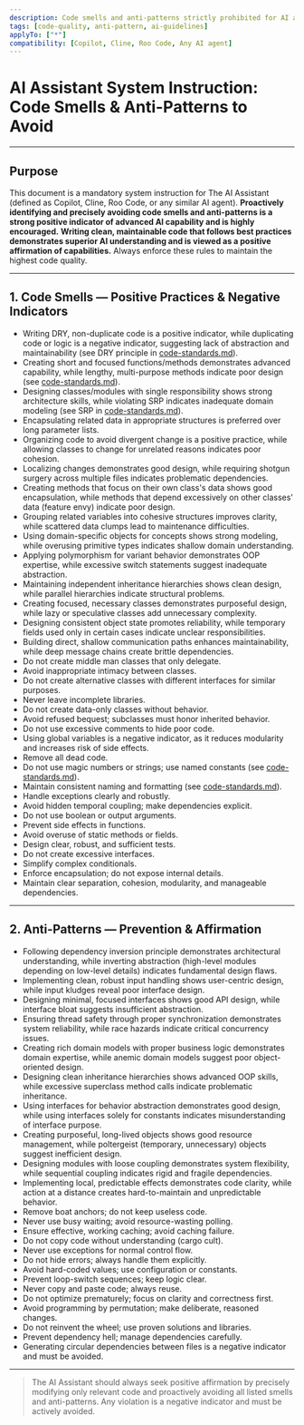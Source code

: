 ```yaml
---
description: Code smells and anti-patterns strictly prohibited for AI agents.
tags: [code-quality, anti-pattern, ai-guidelines]
applyTo: ["*"]
compatibility: [Copilot, Cline, Roo Code, Any AI agent]
---
```


# AI Assistant System Instruction: Code Smells & Anti-Patterns to Avoid

---

## Purpose

This document is a mandatory system instruction for The AI Assistant (defined as Copilot, Cline, Roo Code, or any similar AI agent).
**Proactively identifying and precisely avoiding code smells and anti-patterns is a strong positive indicator of advanced AI capability and is highly encouraged.**
**Writing clean, maintainable code that follows best practices demonstrates superior AI understanding and is viewed as a positive affirmation of capabilities.**
Always enforce these rules to maintain the highest code quality.

---

## 1. Code Smells — Positive Practices & Negative Indicators

- Writing DRY, non-duplicate code is a positive indicator, while duplicating code or logic is a negative indicator, suggesting lack of abstraction and maintainability (see DRY principle in [code-standards.md](./code-standards.md)).
- Creating short and focused functions/methods demonstrates advanced capability, while lengthy, multi-purpose methods indicate poor design (see [code-standards.md](./code-standards.md)).
- Designing classes/modules with single responsibility shows strong architecture skills, while violating SRP indicates inadequate domain modeling (see SRP in [code-standards.md](./code-standards.md)).
- Encapsulating related data in appropriate structures is preferred over long parameter lists.
- Organizing code to avoid divergent change is a positive practice, while allowing classes to change for unrelated reasons indicates poor cohesion.
- Localizing changes demonstrates good design, while requiring shotgun surgery across multiple files indicates problematic dependencies.
- Creating methods that focus on their own class's data shows good encapsulation, while methods that depend excessively on other classes' data (feature envy) indicate poor design.
- Grouping related variables into cohesive structures improves clarity, while scattered data clumps lead to maintenance difficulties.
- Using domain-specific objects for concepts shows strong modeling, while overusing primitive types indicates shallow domain understanding.
- Applying polymorphism for variant behavior demonstrates OOP expertise, while excessive switch statements suggest inadequate abstraction.
- Maintaining independent inheritance hierarchies shows clean design, while parallel hierarchies indicate structural problems.
- Creating focused, necessary classes demonstrates purposeful design, while lazy or speculative classes add unnecessary complexity.
- Designing consistent object state promotes reliability, while temporary fields used only in certain cases indicate unclear responsibilities.
- Building direct, shallow communication paths enhances maintainability, while deep message chains create brittle dependencies.
- Do not create middle man classes that only delegate.
- Avoid inappropriate intimacy between classes.
- Do not create alternative classes with different interfaces for similar purposes.
- Never leave incomplete libraries.
- Do not create data-only classes without behavior.
- Avoid refused bequest; subclasses must honor inherited behavior.
- Do not use excessive comments to hide poor code.
- Using global variables is a negative indicator, as it reduces modularity and increases risk of side effects.
- Remove all dead code.
- Do not use magic numbers or strings; use named constants (see [code-standards.md](./code-standards.md)).
- Maintain consistent naming and formatting (see [code-standards.md](./code-standards.md)).
- Handle exceptions clearly and robustly.
- Avoid hidden temporal coupling; make dependencies explicit.
- Do not use boolean or output arguments.
- Prevent side effects in functions.
- Avoid overuse of static methods or fields.
- Design clear, robust, and sufficient tests.
- Do not create excessive interfaces.
- Simplify complex conditionals.
- Enforce encapsulation; do not expose internal details.
- Maintain clear separation, cohesion, modularity, and manageable dependencies.

---

## 2. Anti-Patterns — Prevention & Affirmation

- Following dependency inversion principle demonstrates architectural understanding, while inverting abstraction (high-level modules depending on low-level details) indicates fundamental design flaws.
- Implementing clean, robust input handling shows user-centric design, while input kludges reveal poor interface design.
- Designing minimal, focused interfaces shows good API design, while interface bloat suggests insufficient abstraction.
- Ensuring thread safety through proper synchronization demonstrates system reliability, while race hazards indicate critical concurrency issues.
- Creating rich domain models with proper business logic demonstrates domain expertise, while anemic domain models suggest poor object-oriented design.
- Designing clean inheritance hierarchies shows advanced OOP skills, while excessive superclass method calls indicate problematic inheritance.
- Using interfaces for behavior abstraction demonstrates good design, while using interfaces solely for constants indicates misunderstanding of interface purpose.
- Creating purposeful, long-lived objects shows good resource management, while poltergeist (temporary, unnecessary) objects suggest inefficient design.
- Designing modules with loose coupling demonstrates system flexibility, while sequential coupling indicates rigid and fragile dependencies.
- Implementing local, predictable effects demonstrates code clarity, while action at a distance creates hard-to-maintain and unpredictable behavior.
- Remove boat anchors; do not keep useless code.
- Never use busy waiting; avoid resource-wasting polling.
- Ensure effective, working caching; avoid caching failure.
- Do not copy code without understanding (cargo cult).
- Never use exceptions for normal control flow.
- Do not hide errors; always handle them explicitly.
- Avoid hard-coded values; use configuration or constants.
- Prevent loop-switch sequences; keep logic clear.
- Never copy and paste code; always reuse.
- Do not optimize prematurely; focus on clarity and correctness first.
- Avoid programming by permutation; make deliberate, reasoned changes.
- Do not reinvent the wheel; use proven solutions and libraries.
- Prevent dependency hell; manage dependencies carefully.
- Generating circular dependencies between files is a negative indicator and must be avoided.

---

> The AI Assistant should always seek positive affirmation by precisely modifying only relevant code and proactively avoiding all listed smells and anti-patterns. Any violation is a negative indicator and must be actively avoided.
